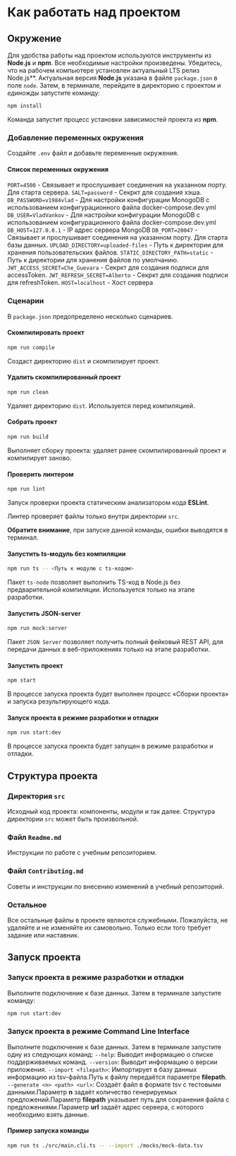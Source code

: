 # Как работать над проектом

## Окружение

Для удобства работы над проектом используются инструменты из **Node.js** и **npm**. Все необходимые настройки произведены. Убедитесь, что на рабочем компьютере установлен актуальный LTS релиз Node.js**. Актуальная версия **Node.js** указана в файле `package.json` в поле `node`. Затем, в терминале, перейдите в директорию с проектом и _единожды_ запустите команду:

```bash
npm install
```

Команда запустит процесс установки зависимостей проекта из **npm**.

### Добавление переменных окружения
Создайте `.env` файл и добавьте переменные окружения.

#### Список переменных окружения

`PORT=4500` - Связывает и прослушивает соединения на указанном порту. Для старта сервера.
`SALT=password` - Секркт для создания хэша.
`DB_PASSWORD=v1984vlad` - Для настройки конфигурации MonogoDB с использованием конфигурационного файла docker-compose.dev.yml
`DB_USER=VladVankov` - Для настройки конфигурации MonogoDB с использованием конфигурационного файла docker-compose.dev.yml
`DB_HOST=127.0.0.1` - IP адрес сервера MongoDB
`DB_PORT=20047` - Связывает и прослушивает соединения на указанном порту. Для старта базы данных.
`UPLOAD_DIRECTORY=uploaded-files` - Путь к директории для хранения пользовательских файлов.
`STATIC_DIRECTORY_PATH=static` - Путь к директории для хранения файлов по умолчанию.
`JWT_ACCESS_SECRET=Che_Guevara` - Секркт для создания подписи для accessToken.
`JWT_REFRESH_SECRET=Alberto` - Секркт для создания подписи для refreshToken.
`HOST=localhost` - Хост сервера

### Сценарии

В `package.json` предопределено несколько сценариев.

#### Скомпилировать проект

```bash
npm run compile
```

Создаст директорию `dist` и скомпилирует проект.

#### Удалить скомпилированный проект

```bash
npm run clean
```

Удаляет директорию `dist`. Используется перед компиляцией.

#### Собрать проект

```bash
npm run build
```

Выполняет сборку проекта: удаляет ранее скомпилированный проект и компилирует заново.

#### Проверить линтером

```bash
npm run lint
```

Запуск проверки проекта статическим анализатором кода **ESLint**.

Линтер проверяет файлы только внутри директории `src`.

**Обратите внимание**, при запуске данной команды, ошибки выводятся в терминал.

#### Запустить ts-модуль без компиляции

```bash
npm run ts -- <Путь к модулю с ts-кодом>
```

Пакет `ts-node` позволяет выполнить TS-код в Node.js без предварительной компиляции. Используется только на этапе разработки.

#### Запустить JSON-server

```bash
npm run mock:server
```

Пакет `JSON Server` позволяет получить полный фейковый REST API, для передачи данных в веб-приложениях только на этапе разработки.

#### Запустить проект

```bash
npm start
```

В процессе запуска проекта будет выполнен процесс «Сборки проекта» и запуска результирующего кода.

#### Запуск проекта в режиме разработки и отладки

```bash
npm run start:dev
```
В процессе запуска проекта будет запущен в режиме разработки и отладки.

## Структура проекта

### Директория `src`

Исходный код проекта: компоненты, модули и так далее. Структура директории `src` может быть произвольной.

### Файл `Readme.md`

Инструкции по работе с учебным репозиторием.

### Файл `Contributing.md`

Советы и инструкции по внесению изменений в учебный репозиторий.

### Остальное

Все остальные файлы в проекте являются служебными. Пожалуйста, не удаляйте и не изменяйте их самовольно. Только если того требует задание или наставник.

## Запуск проекта
### Запуск проекта в режиме разработки и отладки

Выполните подключение к базе данных. Затем в терминале запустите команду:

```bash
npm run start:dev
```

### Запуск проекта в режиме Command Line Interface

Выполните подключение к базе данных. Затем в терминале запустите одну из следующих команд:
`--help`: Выводит информацию о списке поддерживаемых команд.
`--version`: Выводит информацию о версии приложения.
`--import <filepath>`: Импортирует в базу данных информацию из tsv-файла.Путь к файлу передаётся параметре **filepath**.
`--generate <n> <path> <url>`: Создаёт файл в формате tsv с тестовыми данными.Параметр **n** задаёт количество генерируемых предложений.Параметр **filepath** указывает путь для сохранения файла с предложениями.Параметр **url** задаёт адрес сервера, с которого необходимо взять данные.

#### Пример запуска команды
 
 ```bash
npm run ts ./src/main.cli.ts -- --import ./mocks/mock-data.tsv
```
